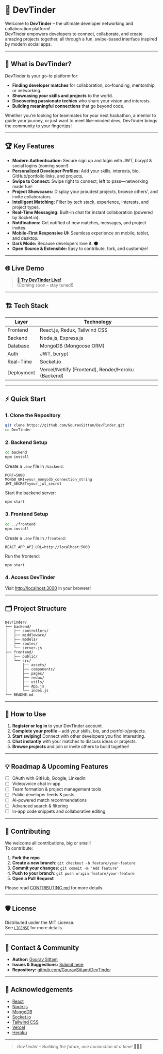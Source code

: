 # 🚀 DevTinder

Welcome to **DevTinder** – the ultimate developer networking and collaboration platform!  
DevTinder empowers developers to connect, collaborate, and create amazing projects together, all through a fun, swipe-based interface inspired by modern social apps.

---

## 🎯 What is DevTinder?

DevTinder is your go-to platform for:

- **Finding developer matches** for collaboration, co-founding, mentorship, or networking.
- **Showcasing your skills and projects** to the world.
- **Discovering passionate techies** who share your vision and interests.
- **Building meaningful connections** that go beyond code.

Whether you’re looking for teammates for your next hackathon, a mentor to guide your journey, or just want to meet like-minded devs, DevTinder brings the community to your fingertips!

---

## 🏆 Key Features

- **Modern Authentication:** Secure sign up and login with JWT, bcrypt & social logins (coming soon!)
- **Personalized Developer Profiles:** Add your skills, interests, bio, GitHub/portfolio links, and projects.
- **Swipe to Connect:** Swipe right to connect, left to pass—networking made fun!
- **Project Showcases:** Display your proudest projects, browse others', and invite collaborators.
- **Intelligent Matching:** Filter by tech stack, experience, interests, and project types.
- **Real-Time Messaging:** Built-in chat for instant collaboration (powered by Socket.io).
- **Notifications:** Get notified of new matches, messages, and project invites.
- **Mobile-First Responsive UI:** Seamless experience on mobile, tablet, and desktop.
- **Dark Mode:** Because developers love it. 🌑
- **Open Source & Extensible:** Easy to contribute, fork, and customize!

---

## 🌐 Live Demo

> **[🚀 Try DevTinder Live!](#)**  
> (Coming soon – stay tuned!)

<!--  ![DevTinder Demo Screenshot](assets/demo_screenshot.png) -->

---

## 🏗️ Tech Stack

| Layer         | Technology                         |
|---------------|------------------------------------|
| Frontend      | React.js, Redux, Tailwind CSS      |
| Backend       | Node.js, Express.js                |
| Database      | MongoDB (Mongoose ORM)             |
| Auth          | JWT, bcrypt                        |
| Real-Time     | Socket.io                          |
| Deployment    | Vercel/Netlify (Frontend), Render/Heroku (Backend) |

---

## ⚡️ Quick Start

### 1. Clone the Repository

```bash
git clone https://github.com/GouravSittam/DevTinder.git
cd DevTinder
```

### 2. Backend Setup

```bash
cd backend
npm install
```

Create a `.env` file in `/backend`:

```env
PORT=5000
MONGO_URI=your_mongodb_connection_string
JWT_SECRET=your_jwt_secret
```

Start the backend server:

```bash
npm start
```

### 3. Frontend Setup

```bash
cd ../frontend
npm install
```

Create a `.env` file in `/frontend`:

```env
REACT_APP_API_URL=http://localhost:5000
```

Run the frontend:

```bash
npm start
```

### 4. Access DevTinder

Visit [http://localhost:3000](http://localhost:3000) in your browser!

---

## 🗂️ Project Structure

```
DevTinder/
├── backend/
│   ├── controllers/
│   ├── middleware/
│   ├── models/
│   ├── routes/
│   └── server.js
├── frontend/
│   ├── public/
│   └── src/
│       ├── assets/
│       ├── components/
│       ├── pages/
│       ├── redux/
│       ├── utils/
│       ├── App.js
│       └── index.js
└── README.md
```

---

## 📝 How to Use

1. **Register or log in** to your DevTinder account.
2. **Complete your profile** – add your skills, bio, and portfolio/projects.
3. **Start swiping!** Connect with other developers you find interesting.
4. **Chat instantly** with your matches to discuss ideas or projects.
5. **Browse projects** and join or invite others to build together!

---

## 💡 Roadmap & Upcoming Features

- [ ] OAuth with GitHub, Google, LinkedIn
- [ ] Video/voice chat in-app
- [ ] Team formation & project management tools
- [ ] Public developer feeds & posts
- [ ] AI-powered match recommendations
- [ ] Advanced search & filtering
- [ ] In-app code snippets and collaborative editing

---

## 🤝 Contributing

We welcome all contributions, big or small!  
To contribute:

1. **Fork the repo**
2. **Create a new branch**: `git checkout -b feature/your-feature`
3. **Commit your changes**: `git commit -m 'Add feature'`
4. **Push to your branch**: `git push origin feature/your-feature`
5. **Open a Pull Request**

Please read [CONTRIBUTING.md](CONTRIBUTING.md) for more details.

---

## 🛡️ License

Distributed under the MIT License.  
See [`LICENSE`](LICENSE) for more details.

---

## 📣 Contact & Community

- **Author:** [Gourav Sittam](https://github.com/GouravSittam)
- **Issues & Suggestions:** [Submit here](https://github.com/GouravSittam/DevTinder/issues)
- **Repository:** [github.com/GouravSittam/DevTinder](https://github.com/GouravSittam/DevTinder)

---

## 🙏 Acknowledgements

- [React](https://reactjs.org/)
- [Node.js](https://nodejs.org/)
- [MongoDB](https://www.mongodb.com/)
- [Socket.io](https://socket.io/)
- [Tailwind CSS](https://tailwindcss.com/)
- [Vercel](https://vercel.com/)
- [Heroku](https://heroku.com/)

---

> _DevTinder – Building the future, one connection at a time!_ 🚀🧑‍💻

